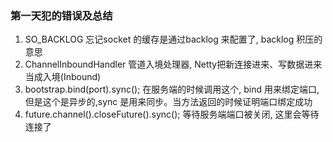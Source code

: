 ### 第一天犯的错误及总结

1. SO_BACKLOG 忘记socket 的缓存是通过backlog 来配置了, backlog 积压的意思
2. ChannelInboundHandler 管道入境处理器, Netty把新连接进来、写数据进来当成入境(Inbound)
3. bootstrap.bind(port).sync(); 在服务端的时候调用这个, bind 用来绑定端口,但是这个是异步的,sync 是用来同步。当方法返回的时候证明端口绑定成功
4. future.channel().closeFuture().sync(); 等待服务端端口被关闭, 这里会等待连接了